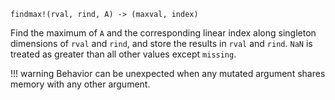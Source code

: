 ```
findmax!(rval, rind, A) -> (maxval, index)
```

Find the maximum of `A` and the corresponding linear index along singleton dimensions of `rval` and `rind`, and store the results in `rval` and `rind`. `NaN` is treated as greater than all other values except `missing`.

!!! warning
    Behavior can be unexpected when any mutated argument shares memory with any other argument.

